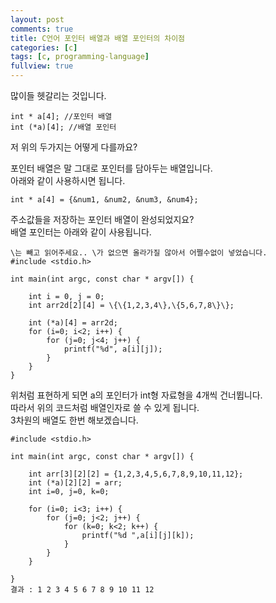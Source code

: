 ```yaml
---
layout: post
comments: true
title: C언어 포인터 배열과 배열 포인터의 차이점
categories: [c]
tags: [c, programming-language]
fullview: true
---
```

많이들 헷갈리는 것입니다.
```
int * a[4]; //포인터 배열
int (*a)[4]; //배열 포인터
```
저 위의 두가지는 어떻게 다를까요?  

포인터 배열은 말 그대로 포인터를 담아두는 배열입니다.  
아래와 같이 사용하시면 됩니다.  
```
int * a[4] = {&num1, &num2, &num3, &num4};
```
주소값들을 저장하는 포인터 배열이 완성되었지요?  
배열 포인터는 아래와 같이 사용됩니다.
```
\는 빼고 읽어주세요.. \가 없으면 올라가질 않아서 어쩔수없이 넣었습니다.
#include <stdio.h>

int main(int argc, const char * argv[]) {

    int i = 0, j = 0;
    int arr2d[2][4] = \{\{1,2,3,4\},\{5,6,7,8\}\};

    int (*a)[4] = arr2d;
    for (i=0; i<2; i++) {
        for (j=0; j<4; j++) {
            printf("%d", a[i][j]);
        }
    }
}
```
위처럼 표현하게 되면 a의 포인터가 int형 자료형을 4개씩 건너뜁니다.  
따라서 위의 코드처럼 배열인자로 쓸 수 있게 됩니다.  
3차원의 배열도 한번 해보겠습니다.  
```
#include <stdio.h>

int main(int argc, const char * argv[]) {

    int arr[3][2][2] = {1,2,3,4,5,6,7,8,9,10,11,12};
    int (*a)[2][2] = arr;
    int i=0, j=0, k=0;

    for (i=0; i<3; i++) {
        for (j=0; j<2; j++) {
            for (k=0; k<2; k++) {
                printf("%d ",a[i][j][k]);
            }
        }
    }

}
결과 : 1 2 3 4 5 6 7 8 9 10 11 12
```
